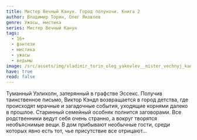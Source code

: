 ```yaml
---
title: Мистер Вечный Канун. Город полуночи. Книга 2
author: Владимир Торин, Олег Яковлев
genre: Ужасы, мистика
series: Мистер Вечный Канун
tags:
  - 16+
  - фэнтези
  - мистика
  - ужасы
  - ведьмы
image: /src/assets/img/vladimir_torin_oleg_yakovlev__mister_vechnyj_kanun._gorod_polunochi.jpeg
have: true
read: false
---
```

Туманный Уэлихолн, затерянный в графстве Эссекс. Получив таинственное письмо, Виктор Кэндл возвращается в город детства, где происходят мрачные и загадочные события, уходящие корнями далеко в прошлое. Старинный семейный особняк полнится заговорами. Все родственники ведут себя очень странно, а вокруг творятся необъяснимые вещи. В дом прибывают необычные гости, среди которых явно есть тот, чье присутствие все отрицают…
